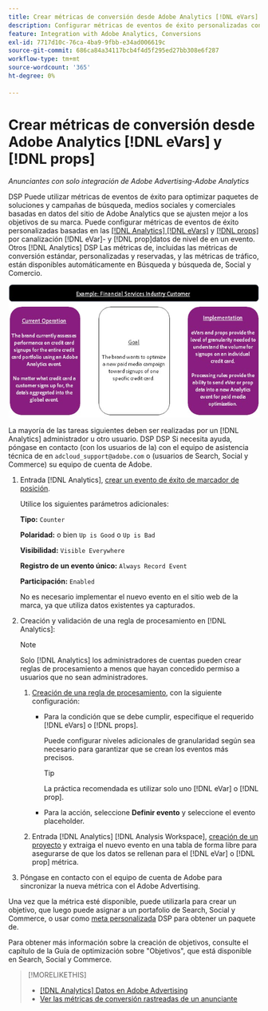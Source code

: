 ```yaml
---
title: Crear métricas de conversión desde Adobe Analytics [!DNL eVars] y props
description: Configurar métricas de eventos de éxito personalizadas con [!DNL eVar]- y [!DNL prop]Datos de nivel de.
feature: Integration with Adobe Analytics, Conversions
exl-id: 7717d10c-76ca-4ba9-9fbb-e34ad006619c
source-git-commit: 686ca84a34117bcb4f4d5f295ed27bb308e6f287
workflow-type: tm+mt
source-wordcount: '365'
ht-degree: 0%

---
```


# Crear métricas de conversión desde Adobe Analytics [!DNL eVars] y [!DNL props]

*Anunciantes con solo integración de Adobe Advertising-Adobe Analytics*

DSP Puede utilizar métricas de eventos de éxito para optimizar paquetes de soluciones y campañas de búsqueda, medios sociales y comerciales basadas en datos del sitio de Adobe Analytics que se ajusten mejor a los objetivos de su marca. Puede configurar métricas de eventos de éxito personalizadas basadas en las [[!DNL Analytics] [!DNL eVars]](https://experienceleague.adobe.com/docs/analytics/components/dimensions/evar.html) y [[!DNL props]](https://experienceleague.adobe.com/docs/analytics/components/dimensions/prop.html) por canalización [!DNL eVar]- y [!DNL prop]datos de nivel de en un evento. Otros [!DNL Analytics] DSP Las métricas de, incluidas las métricas de conversión estándar, personalizadas y reservadas, y las métricas de tráfico, están disponibles automáticamente en Búsqueda y búsqueda de, Social y Comercio.

![Ejemplo de uso](/help/integrations/assets/a4adc-conversion-evar-example.jpg "Ejemplo de uso")

La mayoría de las tareas siguientes deben ser realizadas por un [!DNL Analytics] administrador u otro usuario. DSP DSP Si necesita ayuda, póngase en contacto (con los usuarios de la) con el equipo de asistencia técnica de en `adcloud_support@adobe.com` o (usuarios de Search, Social y Commerce) su equipo de cuenta de Adobe.

1. Entrada [!DNL Analytics], [crear un evento de éxito de marcador de posición](https://experienceleague.adobe.com/docs/analytics/admin/admin-tools/manage-report-suites/edit-report-suite/conversion-variables/success-events/success-event.html?lang=en).

   Utilice los siguientes parámetros adicionales:

   **Tipo:** `Counter`

   **Polaridad:**  o bien `Up is Good` o `Up is Bad`

   **Visibilidad:** `Visible Everywhere`

   **Registro de un evento único:** `Always Record Event`

   **Participación:** `Enabled`

   No es necesario implementar el nuevo evento en el sitio web de la marca, ya que utiliza datos existentes ya capturados.

1. Creación y validación de una regla de procesamiento en [!DNL Analytics]:

   >[!NOTE]
   >
   >Solo [!DNL Analytics] los administradores de cuentas pueden crear reglas de procesamiento a menos que hayan concedido permiso a usuarios que no sean administradores.

   1. [Creación de una regla de procesamiento](https://experienceleague.adobe.com/docs/analytics/admin/admin-tools/manage-report-suites/edit-report-suite/report-suite-general/c-processing-rules/c-processing-rules-configuration/t-processing-rules.html?lang=en), con la siguiente configuración:

      * Para la condición que se debe cumplir, especifique el requerido [!DNL eVars] o [!DNL props].

        Puede configurar niveles adicionales de granularidad según sea necesario para garantizar que se crean los eventos más precisos.

        >[!TIP]
        >
        >La práctica recomendada es utilizar solo uno [!DNL eVar] o [!DNL prop].

      * Para la acción, seleccione **Definir evento** y seleccione el evento placeholder.

   1. Entrada [!DNL Analytics] [!DNL Analysis Workspace], [creación de un proyecto](https://experienceleague.adobe.com/docs/analytics/analyze/analysis-workspace/home.html) y extraiga el nuevo evento en una tabla de forma libre para asegurarse de que los datos se rellenan para el [!DNL eVar] o [!DNL prop] métrica.

1. Póngase en contacto con el equipo de cuenta de Adobe para sincronizar la nueva métrica con el Adobe Advertising.

Una vez que la métrica esté disponible, puede utilizarla para crear un objetivo, que luego puede asignar a un portafolio de Search, Social y Commerce, o usar como [meta personalizada](/help/dsp/optimization/custom-goal-about.md) DSP para obtener un paquete de.

Para obtener más información sobre la creación de objetivos, consulte el capítulo de la Guía de optimización sobre &quot;Objetivos&quot;, que está disponible en Search, Social y Commerce.

>[!MORELIKETHIS]
>
>* [[!DNL Analytics] Datos en Adobe Advertising](/help/integrations/analytics/analytics-data-in-advertising.md)
>* [Ver las métricas de conversión rastreadas de un anunciante](/help/search-social-commerce/admin/conversion-metrics/conversion-metric-view-tracked.md)
